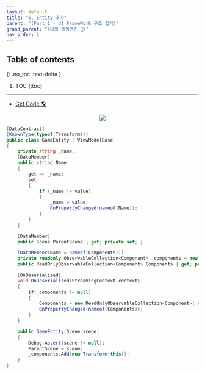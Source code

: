 ```yaml
---
layout: default
title: "6. Entity 추가"
parent: "(Part.1 - UI FrameWork 구조 잡기)"
grand_parent: "(나의 게임엔진 🎲)"
nav_order: 1
---
```


## Table of contents
{: .no_toc .text-delta }

1. TOC
{:toc}

---

* [Get Code 🌎](https://github.com/Arthur880708/ArthurDX12GameEngine/commit/394cdb13da855abb9b0ec516c11450e215db8d3a)

<p align="center">
  <img src="https://taehyungs-programming-blog.github.io/blog/assets/images/mygameengine/part1/p1-6-1.png"/>
</p>

```csharp
[DataContract]
[KnownType(typeof(Transform))]
public class GameEntity : ViewModelBase
{
    private string _name;
    [DataMember]
    public string Name
    {
        get => _name;
        set
        {
            if (_name != value)
            {
                _name = value;
                OnPropertyChanged(nameof(Name));
            }
        }
    }

    [DataMember]
    public Scene ParentScene { get; private set; }

    [DataMember(Name = nameof(Components))]
    private readonly ObservableCollection<Component> _components = new ObservableCollection<Component>();
    public ReadOnlyObservableCollection<Component> Components { get; private set; }

    [OnDeserialized]
    void OnDeserialized(StreamingContext context)
    {
        if(_components != null)
        {
            Components = new ReadOnlyObservableCollection<Component>(_components);
            OnPropertyChanged(nameof(Components));
        }
    }

    public GameEntity(Scene scene)
    {
        Debug.Assert(scene != null);
        ParentScene = scene;
        _components.Add(new Transform(this));
    }
}
```

